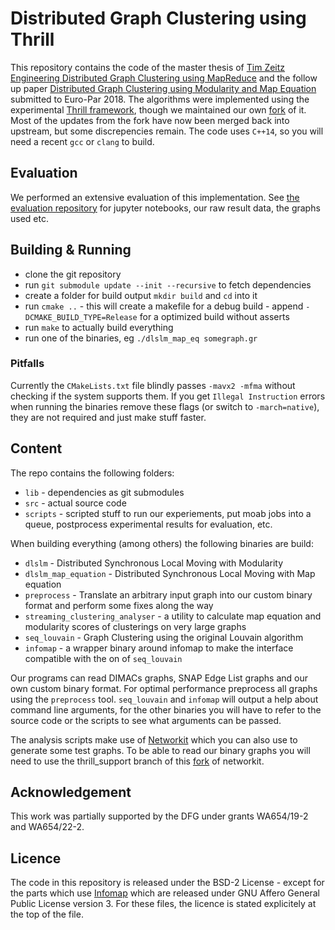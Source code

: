 # Distributed Graph Clustering using Thrill

This repository contains the code of the master thesis of [Tim Zeitz](https://github.com/SDEagle) [Engineering Distributed Graph Clustering using MapReduce](https://i11www.iti.kit.edu/_media/teaching/theses/ma-zeitz-17.pdf) and the follow up paper [Distributed Graph Clustering using Modularity and Map Equation](https://arxiv.org/abs/1710.09605) submitted to Euro-Par 2018.
The algorithms were implemented using the experimental [Thrill framework](https://github.com/thrill/thrill), though we maintained our own [fork](https://github.com/SDEagle/thrill) of it.
Most of the updates from the fork have now been merged back into upstream, but some discrepencies remain.
The code uses `C++14`, so you will need a recent `gcc` or `clang` to build.

## Evaluation

We performed an extensive evaluation of this implementation.
See [the evaluation repository](https://github.com/kit-algo/distributed_clustering_thrill_evaluation) for jupyter notebooks, our raw result data, the graphs used etc.

## Building & Running

* clone the git repository
* run `git submodule update --init --recursive` to fetch dependencies
* create a folder for build output `mkdir build` and `cd` into it
* run `cmake ..` - this will create a makefile for a debug build - append `-DCMAKE_BUILD_TYPE=Release` for a optimized build without asserts
* run `make` to actually build everything
* run one of the binaries, eg `./dlslm_map_eq somegraph.gr`

### Pitfalls

Currently the `CMakeLists.txt` file blindly passes `-mavx2 -mfma` without checking if the system supports them.
If you get `Illegal Instruction` errors when running the binaries remove these flags (or switch to `-march=native`), they are not required and just make stuff faster.

## Content

The repo contains the following folders:

* `lib` - dependencies as git submodules
* `src` - actual source code
* `scripts` - scripted stuff to run our experiements, put moab jobs into a queue, postprocess experimental results for evaluation, etc.

When building everything (among others) the following binaries are build:

* `dlslm` - Distributed Synchronous Local Moving with Modularity
* `dlslm_map_equation` - Distributed Synchronous Local Moving with Map equation
* `preprocess` - Translate an arbitrary input graph into our custom binary format and perform some fixes along the way
* `streaming_clustering_analyser` - a utility to calculate map equation and modularity scores of clusterings on very large graphs
* `seq_louvain` - Graph Clustering using the original Louvain algorithm
* `infomap` - a wrapper binary around infomap to make the interface compatible with the on of `seq_louvain`

Our programs can read DIMACs graphs, SNAP Edge List graphs and our own custom binary format.
For optimal performance preprocess all graphs using the `preprocess` tool.
`seq_louvain` and `infomap` will output a help about command line arguments, for the other binaries you will have to refer to the source code or the scripts to see what arguments can be passed.

The analysis scripts make use of [Networkit](https://github.com/kit-parco/networkit) which you can also use to generate some test graphs.
To be able to read our binary graphs you will need to use the thrill_support branch of this [fork](https://github.com/michitux/networkit/tree/thrill_support) of networkit.

## Acknowledgement

This work was partially supported by the DFG under grants WA654/19-2 and WA654/22-2.

## Licence

The code in this repository is released under the BSD-2 License - except for the parts which use [Infomap](https://github.com/mapequation/infomap) which are released under GNU Affero General Public License version 3.
For these files, the licence is stated explicitely at the top of the file.
